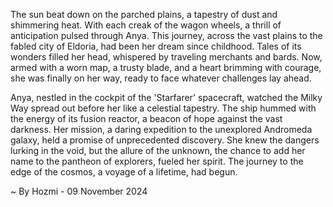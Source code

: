 
The sun beat down on the parched plains, a tapestry of dust and shimmering heat.  With each creak of the wagon wheels, a thrill of anticipation pulsed through Anya.  This journey, across the vast plains to the fabled city of Eldoria, had been her dream since childhood.  Tales of its wonders filled her head, whispered by traveling merchants and bards.  Now, armed with a worn map, a trusty blade, and a heart brimming with courage, she was finally on her way, ready to face whatever challenges lay ahead.

Anya, nestled in the cockpit of the 'Starfarer' spacecraft, watched the Milky Way spread out before her like a celestial tapestry.  The ship hummed with the energy of its fusion reactor, a beacon of hope against the vast darkness.  Her mission, a daring expedition to the unexplored Andromeda galaxy, held a promise of unprecedented discovery.  She knew the dangers lurking in the void, but the allure of the unknown, the chance to add her name to the pantheon of explorers, fueled her spirit.  The journey to the edge of the cosmos, a voyage of a lifetime, had begun. 

~ By Hozmi - 09 November 2024
